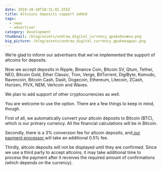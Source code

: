 ```yaml
---
date: 2019-10-10T10:31:02.555Z
title: Altcoins deposits support added
tags:
  - news
  - advertiser
category: Development
thumbnail: /blog/assets/undraw_digital_currency_qpakобложка.png
big_picture: /blog/assets/undraw_digital_currency_qpakквадрат.png
---
```

We’re glad to inform our advertisers that we’ve implemented the support of altcoins for deposits. 



Now we accept deposits in Ripple, Binance Coin, Bitcoin SV, Qtum, Tether, NEO, Bitcoin Gold, Ether Classic, Tron, Verge, BitTorrent, DigiByte, Komodo, Ravencoin, Bitcoin Cash, Dash, Dogecoin, Ethereum, Litecoin, ZCash, Horizen, PIVX, NEM, Vertcoin and Waves.



We plan to add support of other cryptocurrencies as well.



You are welcome to use the option. There are a few things to keep in mind, though.



First of all, we automatically convert your altcoin deposits to Bitcoin (BTC), which is our primary currency. All the financial calculations will be in Bitcoin.



Secondly, there is a 3% conversion fee for altcoin deposits, and[ our payment processor ](https://www.coinpayments.net/)will take an additional 0.5% fee.



Thirdly, altcoin deposits will not be displayed until they are confirmed. Since we use a third party to accept altcoins, it may take additional time to process the payment after it receives the required amount of confirmations (which depends on the currency).
